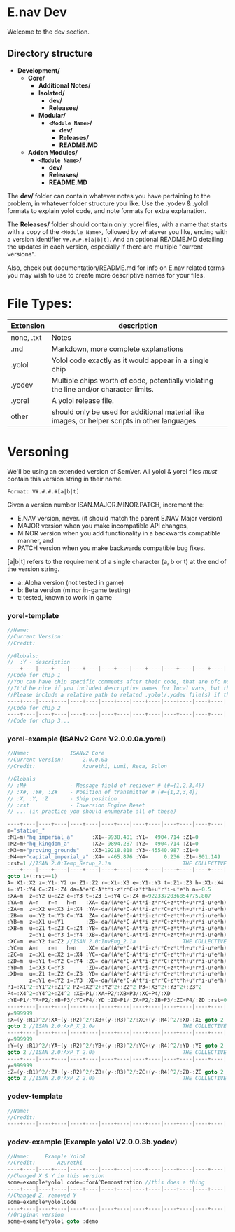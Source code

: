 # E.nav Dev

Welcome to the dev section.

## Directory structure

 - **Development/**
    - **Core/**
        - **Additional Notes/**
        - **Isolated/**
            - **dev/**
            - **Releases/**
        - **Modular/**
            - **`<Module Name>`/**
                - **dev/**
                - **Releases/**
                - **README.MD**
    - **Addon Modules/**
        - **`<Module Name>`/**
            - **dev/**
            - **Releases/**
            - **README.MD**

The **dev/** folder can contain whatever notes you have pertaining to the problem, in whatever folder structure you like. Use the .yodev & .yolol formats to explain yolol code, and note formats for extra explanation.

The **Releases/** folder should contain only .yorel files, with a name that starts with a copy of the `<Module Name>`, followed by whatever you like, ending with a version identifier `V#.#.#.#[a|b|t]`. And an optional README.MD detailing the updates in each version, especially if there are multiple "current versions". 

Also, check out documentation/README.md for info on E.nav related terms you may wish to use to create more descriptive names for your files.

# File Types:
Extension | description
-|-
none, .txt| Notes
.md | Markdown, more complete explanations
.yolol | Yolol code exactly as it would appear in a single chip
.yodev | Multiple chips worth of code, potentially violating the line and/or character limits.
.yorel| A yolol release file.
other | should only be used for additional material like images, or helper scripts in other languages

# Versoning

We'll be using an extended version of SemVer. All yolol & yorel files *must* contain this version string in their name.

```
Format: V#.#.#.#[a|b|t]
```
Given a version number ISAN.MAJOR.MINOR.PATCH, increment the:

- E.NAV version, never. (it should match the parent E.NAV Major version)
- MAJOR version when you make incompatible API changes,
- MINOR version when you add functionality in a backwards compatible manner, and
- PATCH version when you make backwards compatible bug fixes.

[a|b|t] refers to the requirement of a single character (a, b or t) at the end of the version string. 
 - a: Alpha version (not tested in game)
 - b: Beta version  (minor in-game testing)
 - t: tested, known to work in game

### yorel-template

```c
//Name: 
//Current Version: 
//Credit: 

//Globals:
//  :Y - description
----+----|----+----|----+----|----+----|----+----|----+----|----+----|
//Code for chip 1
//You can have chip specific comments after their code, that are ofc not mandatory to copy
//It'd be nice if you included descriptive names for local vars, but that's not nessesary
//Please include a relative path to related .yolol/.yodev file(s) if they exist
----+----|----+----|----+----|----+----|----+----|----+----|----+----|
//Code for chip 2
----+----|----+----|----+----|----+----|----+----|----+----|----+----|
//Code for chip 3...
```
### yorel-example (ISANv2 Core V2.0.0.0a.yorel)
```c
//Name:             ISANv2 Core
//Current Version:      2.0.0.0a
//Credit:               Azurethi, Lumi, Reca, Solon

//Globals
// :M#              - Message field of reciever # (#={1,2,3,4})
// :X#, :Y#, :Z#    - Position of transmitter # (#={1,2,3,4})
// :X, :Y, :Z       - Ship position
// :rst             - Inversion Engine Reset
// ... (in practice you should enumerate all of these)

----+----|----+----|----+----|----+----|----+----|----+----|----+----|
m="station_"
:M1=m+"hq_imperial_a"      :X1=-9938.401 :Y1=  4904.714 :Z1=0
:M2=m+"hq_kingdom_a"       :X2= 9894.287 :Y2=  4904.714 :Z1=0
:M3=m+"proving_grounds"    :X3=19218.818 :Y3=-45540.987 :Z1=0
:M4=m+"capital_imperial_a" :X4= -465.876 :Y4=     0.236 :Z1=-801.149
:rst=1 //ISAN 2.0:Temp_Setup_2.1a                       THE COLLECTIVE
----+----|----+----|----+----|----+----|----+----|----+----|----+----|
goto 1+(:rst==1)
A=:X1-:X2 z=:Y1-:Y2 u=:Z1-:Z2 r=:X1-:X3 e=:Y1-:Y3 t=:Z1-:Z3 h=:X1-:X4
i=:Y1-:Y4 C=:Z1-:Z4 da=A*e*C-A*t*i-z*r*C+z*t*h+u*r*i-u*e*h n=-0.5
:XA=m  z=:Y2 u=:Z2 e=:Y3 t=:Z3 i=:Y4 C=:Z4 m=9223372036854775.807
:YA=m  A=n   r=n   h=n   :XA= da/(A*e*C-A*t*i-z*r*C+z*t*h+u*r*i-u*e*h)
:ZA=m  z=:X2 e=:X3 i=:X4 :YA=-da/(A*e*C-A*t*i-z*r*C+z*t*h+u*r*i-u*e*h)
:ZB=m  u=:Y2 t=:Y3 C=:Y4 :ZA= da/(A*e*C-A*t*i-z*r*C+z*t*h+u*r*i-u*e*h)
:YB=m  z=:X1 u=:Y1       :ZB=-da/(A*e*C-A*t*i-z*r*C+z*t*h+u*r*i-u*e*h)
:XB=m  u=:Z1 t=:Z3 C=:Z4 :YB= da/(A*e*C-A*t*i-z*r*C+z*t*h+u*r*i-u*e*h)
       z=:Y1 e=:Y3 i=:Y4 :XB=-da/(A*e*C-A*t*i-z*r*C+z*t*h+u*r*i-u*e*h)
:XC=m  e=:Y2 t=:Z2 //ISAN 2.0:InvEng_2.1a               THE COLLECTIVE
:YC=m  A=n   r=n   h=n   :XC= da/(A*e*C-A*t*i-z*r*C+z*t*h+u*r*i-u*e*h)
:ZC=m  z=:X1 e=:X2 i=:X4 :YC=-da/(A*e*C-A*t*i-z*r*C+z*t*h+u*r*i-u*e*h)
:ZD=m  u=:Y1 t=:Y2 C=:Y4 :ZC= da/(A*e*C-A*t*i-z*r*C+z*t*h+u*r*i-u*e*h)
:YD=m  i=:X3 C=:Y3       :ZD=-da/(A*e*C-A*t*i-z*r*C+z*t*h+u*r*i-u*e*h)
:XD=m  u=:Z1 t=:Z2 C=:Z3 :YD= da/(A*e*C-A*t*i-z*r*C+z*t*h+u*r*i-u*e*h)
       z=:Y1 e=:Y2 i=:Y3 :XD=-da/(A*e*C-A*t*i-z*r*C+z*t*h+u*r*i-u*e*h)
P1=:X1^2+:Y1^2+:Z1^2 P2=:X2^2+:Y2^2+:Z2^2 P3=:X3^2+:Y3^2+:Z3^2
P4=:X4^2+:Y4^2+:Z4^2 :XE=P1/:XA+P2/:XB+P3/:XC+P4/:XD
:YE=P1/:YA+P2/:YB+P3/:YC+P4/:YD :ZE=P1/:ZA+P2/:ZB+P3/:ZC+P4/:ZD :rst=0
----+----|----+----|----+----|----+----|----+----|----+----|----+----|
y=999999
:X=(y-:R1)^2/:XA+(y-:R2)^2/:XB+(y-:R3)^2/:XC+(y-:R4)^2/:XD-:XE goto 2
goto 2 //ISAN 2.0:AxP_X_2.0a                            THE COLLECTIVE
----+----|----+----|----+----|----+----|----+----|----+----|----+----|
y=999999
:Y=(y-:R1)^2/:YA+(y-:R2)^2/:YB+(y-:R3)^2/:YC+(y-:R4)^2/:YD-:YE goto 2
goto 2 //ISAN 2.0:AxP_Y_2.0a                            THE COLLECTIVE
----+----|----+----|----+----|----+----|----+----|----+----|----+----|
y=999999
:Z=(y-:R1)^2/:ZA+(y-:R2)^2/:ZB+(y-:R3)^2/:ZC+(y-:R4)^2/:ZD-:ZE goto 2
goto 2 //ISAN 2.0:AxP_Z_2.0a                            THE COLLECTIVE
```


### yodev-template

```c
//Name: 
//Credit: 
----+----|----+----|----+----|----+----|----+----|----+----|----+----|
```

### yodev-example (Example yolol V2.0.0.3b.yodev)
```c
//Name:     Example Yolol
//Credit:       Azurethi
----+----|----+----|----+----|----+----|----+----|----+----|----+----|
//Changed X & Y in this version
some=example*yolol code=:forA^Demonstration //this does a thing
----+----|----+----|----+----|----+----|----+----|----+----|----+----|
//Changed Z, removed Y
some=example*yololCode
----+----|----+----|----+----|----+----|----+----|----+----|----+----|
//Originan version
some=example*yolol goto :demo
```